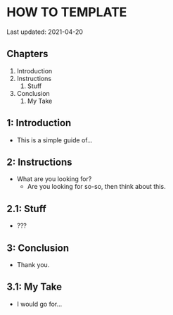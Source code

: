 # HOW TO TEMPLATE

Last updated: 2021-04-20

## Chapters

1. Introduction
2. Instructions
   1. Stuff
3. Conclusion
   1. My Take

## 1: Introduction

- This is a simple guide of...

## 2: Instructions

- What are you looking for?
  - Are you looking for so-so, then think about this.

## 2.1: Stuff

- ???

## 3: Conclusion

- Thank you.

## 3.1: My Take

- I would go for...
